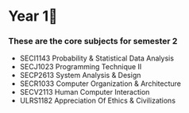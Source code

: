 # Year 1🌼
### These are the core subjects for semester 2
- SECI1143 Probability & Statistical Data Analysis
- SECJ1023 Programming Technique II
- SECP2613 System Analysis & Design
- SECR1033 Computer Organization & Architecture
- SECV2113 Human Computer Interaction
- ULRS1182 Appreciation Of Ethics & Civilizations
